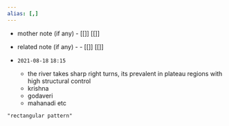 ```yaml
---
alias: [,]
---
```

- mother note (if any)
		- [[]] [[]]
- related note (if any) -
		- [[]] [[]]


- `2021-08-18`  `18:15`
	- the river takes sharp right turns, its prevalent in plateau regions with high structural control
	- krishna
	- godaveri
	- mahanadi etc

```query
"rectangular pattern"
```
